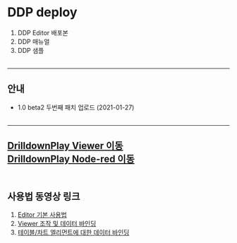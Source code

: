 # DDP deploy

1. DDP Editor 배포본 
2. DDP 매뉴얼
3. DDP 샘플
<br><br>
-----------------------------------
## 안내
* 1.0 beta2 두번째 패치 업로드 (2021-01-27)
<br><br>
-----------------------------------
[DrilldownPlay Viewer 이동](http://naon.soxcorp.co.kr/DrilldownPlay/#/main) <br>
[DrilldownPlay Node-red 이동](http://naon.soxcorp.co.kr:11103)
<br><br>
-----------------------------------
## 사용법 동영상 링크
1. [Editor 기본 사용법](https://youtu.be/418EMm-noso) <br>
2. [Viewer 조작 및 데이터 바인딩](https://youtu.be/ydLkaTRWnns) <br>
3. [테이블/차트 엘리먼트에 대한 데이터 바인딩](https://youtu.be/04PEMD1CE9I) <br>
